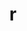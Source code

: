 ---
title: "r"
layout: cache
categories: [package, v0.22.5]
meta: {"compilers": ["gcc@=11.4.0", "gcc@=7.5.0", "gcc@=9.4.0"], "num_specs": 3, "num_specs_by_stack": {"build_systems": 1, "e4s": 1, "e4s-power": 1, "root": 3}, "oss": ["ubuntu18.04", "ubuntu20.04", "ubuntu22.04"], "platforms": ["linux"], "stacks": ["build_systems", "e4s", "e4s-power", "root"], "targets": ["ppc64le", "x86_64_v3"], "versions": ["4.4.0"]}
spec_details: [{"compiler": "gcc@=11.4.0", "hash": "gjbzgx4akdcecaf2m2b5qvhg7pwgkw2a", "os": "ubuntu22.04", "platform": "linux", "size": "-", "stacks": ["e4s", "root"], "tarball": "https://binaries.spack.io/v0.22.5/build_cache/linux-ubuntu22.04-x86_64_v3/gcc-11.4.0/r-4.4.0/linux-ubuntu22.04-x86_64_v3-gcc-11.4.0-r-4.4.0-gjbzgx4akdcecaf2m2b5qvhg7pwgkw2a.spack", "target": "x86_64_v3", "variants": ["~X", "build_system=autotools", "~memory_profiling", "patches=abc572d", "~rmath"], "versions": ["4.4.0"]}, {"compiler": "gcc@=9.4.0", "hash": "iyneww2roddqvy5sm3ihsdyozg3hzihq", "os": "ubuntu20.04", "platform": "linux", "size": "-", "stacks": ["e4s-power", "root"], "tarball": "https://binaries.spack.io/v0.22.5/build_cache/linux-ubuntu20.04-ppc64le/gcc-9.4.0/r-4.4.0/linux-ubuntu20.04-ppc64le-gcc-9.4.0-r-4.4.0-iyneww2roddqvy5sm3ihsdyozg3hzihq.spack", "target": "ppc64le", "variants": ["~X", "build_system=autotools", "~memory_profiling", "patches=abc572d", "~rmath"], "versions": ["4.4.0"]}, {"compiler": "gcc@=7.5.0", "hash": "qmytoryr2yxz7oghhcvn7uqjf77ip4jl", "os": "ubuntu18.04", "platform": "linux", "size": "-", "stacks": ["build_systems", "root"], "tarball": "https://binaries.spack.io/v0.22.5/build_cache/linux-ubuntu18.04-x86_64_v3/gcc-7.5.0/r-4.4.0/linux-ubuntu18.04-x86_64_v3-gcc-7.5.0-r-4.4.0-qmytoryr2yxz7oghhcvn7uqjf77ip4jl.spack", "target": "x86_64_v3", "variants": ["~X", "build_system=autotools", "~memory_profiling", "patches=abc572d", "~rmath"], "versions": ["4.4.0"]}]
---